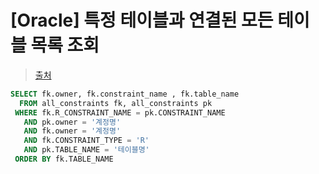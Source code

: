 # [Oracle] 특정 테이블과 연결된 모든 테이블 목록 조회
> [출처](https://hermeslog.tistory.com/55)

```sql
SELECT fk.owner, fk.constraint_name , fk.table_name 
  FROM all_constraints fk, all_constraints pk 
 WHERE fk.R_CONSTRAINT_NAME = pk.CONSTRAINT_NAME 
   AND pk.owner = '계정명'
   AND fk.owner = '계정명'
   AND fk.CONSTRAINT_TYPE = 'R'
   AND pk.TABLE_NAME = '테이블명'
 ORDER BY fk.TABLE_NAME
 ```
